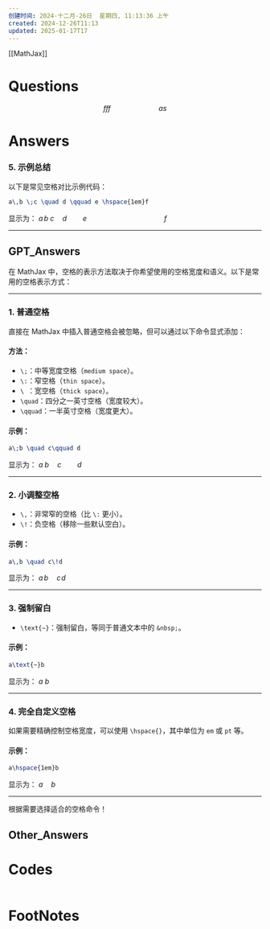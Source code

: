 ```yaml
---
创建时间: 2024-十二月-26日  星期四, 11:13:36 上午
created: 2024-12-26T11:13
updated: 2025-01-17T17
---
```

[[MathJax]]
# Questions
$$fff\qquad \qquad \qquad as$$

# Answers

### **5. 示例总结**
以下是常见空格对比示例代码：
```latex
a\,b \;c \quad d \qquad e \hspace{1em}f
```

显示为：
$a\,b \;c \quad d \qquad e \hspace{10em}f$

---


## GPT_Answers
在 MathJax 中，空格的表示方法取决于你希望使用的空格宽度和语义。以下是常用的空格表示方式：

---

### **1. 普通空格**
直接在 MathJax 中插入普通空格会被忽略，但可以通过以下命令显式添加：

#### **方法：**
- `\;`：中等宽度空格（`medium space`）。
- `\:`：窄空格（`thin space`）。
- `\ `：宽空格（`thick space`）。
- `\quad`：四分之一英寸空格（宽度较大）。
- `\qquad`：一半英寸空格（宽度更大）。

#### **示例：**
```latex
a\;b \quad c\qquad d
```
显示为：
$a\;b \quad c\qquad d$

---

### **2. 小调整空格**
- `\,`：非常窄的空格（比 `\:` 更小）。
- `\!`：负空格（移除一些默认空白）。

#### **示例：**
```latex
a\,b \quad c\!d
```
显示为：
$a\,b \quad c\!d$

---

### **3. 强制留白**
- `\text{~}`：强制留白，等同于普通文本中的 `&nbsp;`。

#### **示例：**
```latex
a\text{~}b
```
显示为：
$a\text{~}b$

---

### **4. 完全自定义空格**
如果需要精确控制空格宽度，可以使用 `\hspace{}`，其中单位为 `em` 或 `pt` 等。

#### **示例：**
```latex
a\hspace{1em}b
```
显示为：
$a\hspace{1em}b$

---

根据需要选择适合的空格命令！

## Other_Answers


# Codes

```python

```



# FootNotes